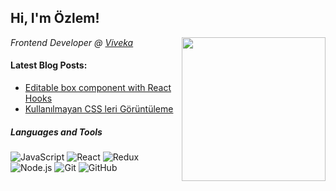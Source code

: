 <h2>Hi, I'm Özlem!</h2>
<img align='right' src="https://images.procreate.art/97395/5beaa7445812e0124.jpg" width="230" />
<p><em>Frontend Developer @ <a href="https://viveka.com.tr/">Viveka</a></em>

<h4> Latest Blog Posts: </h4>

  - [Editable box component with React Hooks](https://dev.to/ozlemts/editable-text-area-component-with-react-hooks-5g23)
  - [Kullanılmayan CSS leri Görüntüleme](https://dev.to/ozlemts/kullanilmayan-css-leri-goruntuleme-1jg9)

<h5>Languages and Tools</h5>

![JavaScript](https://img.shields.io/badge/-JavaScript-black?style=flat-square&logo=javascript) 
![React](https://img.shields.io/badge/-React-black?style=flat-square&logo=react)
![Redux](https://img.shields.io/badge/-Redux-black?style=flat-square&logo=Redux) 
![Node.js](https://img.shields.io/badge/-Node.js-black?style=flat-square&logo=Node.js) 
![Git](https://img.shields.io/badge/-Git-black?style=flat-square&logo=git)
![GitHub](https://img.shields.io/badge/-GitHub-black?style=flat-square&logo=github)

